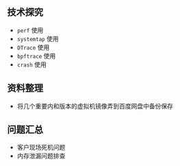 
## 技术探究

* `perf` 使用
* `systemtap` 使用 
* `DTrace` 使用
* `bpftrace` 使用
* `crash` 使用


## 资料整理

* 将几个重要内和版本的虚拟机镜像弄到百度网盘中备份保存





## 问题汇总

* 客户现场死机问题
* 内存泄漏问题排查

